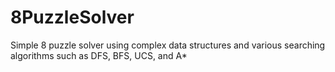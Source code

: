 # 8PuzzleSolver
Simple 8 puzzle solver using complex data structures and various searching algorithms such as DFS, BFS, UCS, and A*
